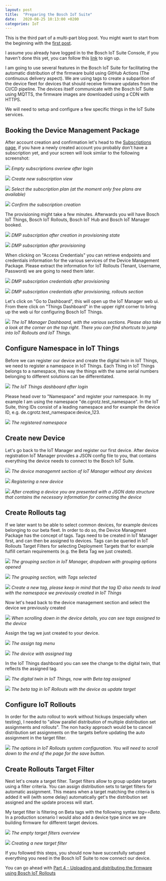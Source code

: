 ```yaml
---
layout: post
title:  "Preparing the Bosch IoT Suite"
date:   2020-08-25 10:13:00 +0200
categories: IoT
---
```


This is the third part of a multi-part blog post. You might want to start from the beginning with the [first post][Part 1].

I assume you already have logged in to the Bosch IoT Suite Console, if you haven't done this yet, you can follow this [link][Suite Portal Sign-Up] to sign up.

I am  going to use several features in the Bosch IoT Suite for facilitating the automatic distribution of the firmware build using GitHub Actions (The continuous delivery aspect). We are using tags to create a subparition of the device fleet for devices that should receive firmware updates from the CI/CD pipeline. The devices itself communicate with the Bosch IoT Suite using MQTTS, the firmware images are downloaded using a CDN with HTTPS. 

We will need to setup and configure a few specific things in the IoT Suite services.

## Booking the Device Management Package
After account creation and confirmation let's head to the [Subscriptions page][Suite Portal Subscriptions], if you have a newly created account you probably don't have a subscription yet, and your screen will look similar to the following screenshot:

![](../assets/suite/3_Subscriptions_after_login.png)
*Empty subscriptions overiew after login*

![](../assets/suite/4_Subscription_Creation.png)
*Create new subscription view*

![](../assets/suite/5_Subscription_Creation_DMP.png)
*Select the subscription plan (at the moment only free plans are available)*

![](../assets/suite/6_DMP_Creation_Last_Step.png)
*Confirm the subscription creation*

The provisioning might take a few minutes. Afterwards you will have Bosch IoT Things, Bosch IoT Rollouts, Bosch IoT Hub and Bosch IoT Manager booked.

![](../assets/suite/7_Subscription_Overview_with_DMP_provisioning.png)
*DMP subscription after creation in provisioning state*

![](../assets/suite/8_Subscriptions_with_DMP_provisioned.png)
*DMP subscription after provisioning*

When clicking on "Access Credentials" you can retrieve endpoints and credentials information for the various services of the Device Management Package. Please extract the information for IoT Rollouts (Tenant, Username, Password) we are going to need them later.

![](../assets/suite/8_1_DMP_Subscription_Credentials.png)
*DMP subscription credentials after provisioning*

![](../assets/suite/8_2_DMP_Subscription_Credentials_Rollouts.png)
*DMP subscription credentials after provisioning, rollouts section*

Let's click on "Go to Dashboard", this will open up the IoT Manager web ui. From there click on "Things Dashboard" in the upper right corner to bring up the web ui for configuring Bosch IoT Things.

![](../assets/suite/9_IoT_Manager_dashboard.png)
*The IoT Manager Dashboard, with the various sections. Please also take a look at the corner on the top right. There you can find shortcuts to jump into IoT Rollouts and IoT Things.*

## Configure Namespace in IoT Things
Before we can register our device and create the digital twin in IoT Things, we need to register a namespace in IoT Things. Each Thing in IoT Things belongs to a namespace, this way the things with the same serial numbers belonging to different solutions can be differentiated.

![](../assets/suite/11_things_dashboard_overview.png)
*The IoT Things dashboard after login*

Please head over to "Namespace" and register your namespace. In my example I am using the namespace "de.cgrotz.test_namespace". In the IoT Suite, thing IDs consist of a leading namespace and for example the device ID, e.g. de.cgrotz.test_namespace:device_123.

![](../assets/suite/12_things_namespace_configuration.png)
*The registered namespace*

## Create new Device
Let's go back to the IoT Manager and register our first device. After device registration IoT Manager provides a JSON config file to you, that contains everything the device needs to connect to the Bosch IoT Suite.

![](../assets/suite/13_iot_manager_device_management_empty.png)
*The device managemnt section of IoT Manager without any devices*

![](../assets/suite/15_iot_manager_new_device_filled.png)
*Registering a new device*

![](../assets/suite/16_iot_manager_new_device_result.png)
*After creating a device you are presented with a JSON data structure that contains the necessary information for connecting the device*

## Create Rollouts tag
If we later want to be able to select common devices, for example devices belonging to our beta fleet. In order to do so, the Device Managment Package has the concept of tags. Tags need to be created in IoT Manager first, and can then be assigned to devices. Tags can be queried in IoT Rollouts Target Filters for selecting Deployment Targets that for example fulfill certain requirements (e.g. the Beta Tag we just created).

![](../assets/suite/19_iot_manager_dm_grouping_dropdown.png)
*The grouping section in IoT Manager, dropdown with grouping options opened*

![](../assets/suite/20_iot_manager_dm_grouping_tags.png)
*The grouping section, with Tags selected*

![](../assets/suite/21_iot_manager_dm_grouping_tags_new_tag.png)
*Create a new tag, please keep in mind that the tag ID also needs to lead with the namespace we previously created in IoT Things*

Now let's head back to the device management section and select the device we previously created

![](../assets/suite/24_iot_manager_dm_device_selected_scrolled_to_tags.png)
*When scrolling down in the device details, you can see tags assigned to the device*

Assign the tag we just created to your device.

![](../assets/suite/25_iot_manager_dm_device_selected_assign_tag.png)
*The assign tag menu*

![](../assets/suite/26_iot_manager_dm_device_selected_tag_assigned.png)
*The device with assigned tag*

In the IoT Things dashboard you can see the change to the digital twin, that reflects the assigned tag.

![](../assets/suite/29_iot_things_thing_details_2.png)
*The digital twin in IoT Things, now with Beta tag assigned*

![](../assets/suite/30_iot_rollouts_overview.png)
*The beta tag in IoT Rollouts with the device as update target*

## Configure IoT Rollouts

In order for the auto rollout to work without hickups (especially when testing), I needed to "allow parallel distribution of multiple distribution set assignments and rollouts". The non hacky approach would be to cancel distribution set assignments on the targets before updating the auto assignment in the target filter.

![](../assets/suite/31_iot_rollouts_system_configuration.png)
*The options in IoT Rollouts system configuration. You will need to scroll down to the end of the page for the save button.*

## Create Rollouts Target Filter
Next let's create a target filter. Target filters allow to group update targets using a filter criteria. You can assign distribution sets to target filters for automatic assignment. This means when a target matching the criteria is added it will (with some delay) automatically get's the distribution set assigned and the update process will start.

My target filter is filtering on Beta tags with the following syntax *tag==Beta*. In a production scenario I would also add a device type since we are building firmware for different target devices.

![](../assets/suite/33_iot_rollouts_target_filters.png)
*The empty target filters overview*

![](../assets/suite/34_iot_rollouts_new_target_filter.png)
*Creating a new target filter*

If you followed this steps, you should now have succesfully setuped everything you need in the Bosch IoT Suite to now connect our device.

You can go ahead with [Part 4 - Uploading and distributing the firmware using Bosch IoT Rollouts][Part 4]

[Part 4]: /2020-08-26-esp32_ci_cd_part4
[Suite Portal Sign-Up]: https://accounts.bosch-iot-suite.com/
[Suite Portal Subscriptions]: https://accounts.bosch-iot-suite.com/subscriptions
[Part 1]: /2020-08-23-esp32_ci_cd_part1